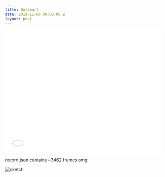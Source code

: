 ```yaml
---
title: Outsmart
date: 2019-11-06 00:00:00 Z
layout: post
---
```


<iframe id="kanvas" width="100%" height="400" src="{{site.url}}/blog/assets/em/sketch_2/index.html" frameborder="0" scrolling="no">
</iframe>

record.json contains ~3462 frames omg

<style>	
	#iframeeeee {
		-ms-zoom: 0.5;
		-moz-transform: scale(0.5);
		-moz-transform-origin: 0 0;
		-o-transform: scale(0.5);
		-o-transform-origin: 0 0;
		-webkit-transform: scale(0.90);
		-webkit-transform-origin: 0 0;
	}
</style>

![sketch]({{site.baseurl}}/assets/em/sketch_2/1TQYpCx.jpg)
